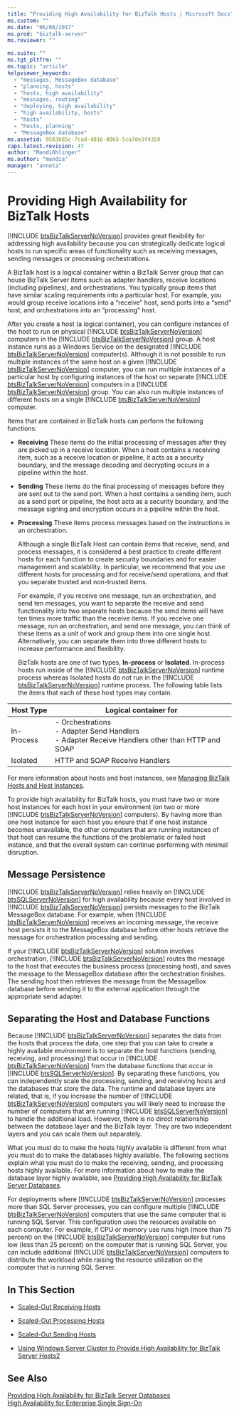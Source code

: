 ```yaml
---
title: "Providing High Availability for BizTalk Hosts | Microsoft Docs"
ms.custom: ""
ms.date: "06/08/2017"
ms.prod: "biztalk-server"
ms.reviewer: ""

ms.suite: ""
ms.tgt_pltfrm: ""
ms.topic: "article"
helpviewer_keywords: 
  - "messages, MessageBox database"
  - "planning, hosts"
  - "hosts, high availability"
  - "messages, routing"
  - "deploying, high availability"
  - "high availability, hosts"
  - "hosts"
  - "hosts, planning"
  - "MessageBox database"
ms.assetid: 9583b85c-7cad-4016-8065-5ca7de3f4359
caps.latest.revision: 47
author: "MandiOhlinger"
ms.author: "mandia"
manager: "anneta"
---
```

# Providing High Availability for BizTalk Hosts
[!INCLUDE [btsBizTalkServerNoVersion](../includes/btsbiztalkservernoversion-md.md)] provides great flexibility for addressing high availability because you can strategically dedicate logical hosts to run specific areas of functionality such as receiving messages, sending messages or processing orchestrations.  
  
 A BizTalk host is a logical container within a BizTalk Server group that can house BizTalk Server items such as adapter handlers, receive locations (including pipelines), and orchestrations. You typically group items that have similar scaling requirements into a particular host. For example, you would group receive locations into a “receive” host, send ports into a “send” host, and orchestrations into an “processing” host.  
  
 After you create a host (a logical container), you can configure instances of the host to run on physical [!INCLUDE [btsBizTalkServerNoVersion](../includes/btsbiztalkservernoversion-md.md)] computers in the [!INCLUDE [btsBizTalkServerNoVersion](../includes/btsbiztalkservernoversion-md.md)] group. A host instance runs as a Windows Service on the designated [!INCLUDE [btsBizTalkServerNoVersion](../includes/btsbiztalkservernoversion-md.md)] computer(s). Although it is not possible to run multiple instances of the same host on a given [!INCLUDE [btsBizTalkServerNoVersion](../includes/btsbiztalkservernoversion-md.md)] computer, you can run multiple instances of a particular host by configuring instances of the host on separate [!INCLUDE [btsBizTalkServerNoVersion](../includes/btsbiztalkservernoversion-md.md)] computers in a [!INCLUDE [btsBizTalkServerNoVersion](../includes/btsbiztalkservernoversion-md.md)] group. You can also run multiple instances of different hosts on a single [!INCLUDE [btsBizTalkServerNoVersion](../includes/btsbiztalkservernoversion-md.md)] computer.  
  
 Items that are contained in BizTalk hosts can perform the following functions:  
  
- **Receiving** These items do the initial processing of messages after they are picked up in a receive location. When a host contains a receiving item, such as a receive location or pipeline, it acts as a security boundary, and the message decoding and decrypting occurs in a pipeline within the host.  
  
- **Sending** These items do the final processing of messages before they are sent out to the send port. When a host contains a sending item, such as a send port or pipeline, the host acts as a security boundary, and the message signing and encryption occurs in a pipeline within the host.  
  
- **Processing** These items process messages based on the instructions in an orchestration.  
  
  Although a single BizTalk Host can contain items that receive, send, and process messages, it is considered a best practice to create different hosts for each function to create security boundaries and for easier management and scalability. In particular, we recommend that you use different hosts for processing and for receive/send operations, and that you separate trusted and non-trusted items.  
  
  For example, if you receive one message, run an orchestration, and send ten messages, you want to separate the receive and send functionality into two separate hosts because the send items will have ten times more traffic than the receive items. If you receive one message, run an orchestration, and send one message, you can think of these items as a unit of work and group them into one single host. Alternatively, you can separate them into three different hosts to increase performance and flexibility.  
  
  BizTalk hosts are one of two types, <strong>In-process</strong> or <strong>Isolated</strong>. In-process hosts run inside of the [!INCLUDE [btsBizTalkServerNoVersion](../includes/btsbiztalkservernoversion-md.md)] runtime process whereas Isolated hosts do not run in the [!INCLUDE [btsBizTalkServerNoVersion](../includes/btsbiztalkservernoversion-md.md)] runtime process. The following table lists the items that each of these host types may contain.  
  
|**Host Type**|**Logical container for**|  
|-------------------|-------------------------------|  
|In-Process|-   Orchestrations<br />-   Adapter Send Handlers<br />-   Adapter Receive Handlers other than HTTP and SOAP|  
|Isolated|HTTP and SOAP Receive Handlers|  
  
 For more information about hosts and host instances, see [Managing BizTalk Hosts and Host Instances](../core/managing-biztalk-hosts-and-host-instances.md).  
  
 To provide high availability for BizTalk hosts, you must have two or more host instances for each host in your environment (on two or more [!INCLUDE [btsBizTalkServerNoVersion](../includes/btsbiztalkservernoversion-md.md)] computers). By having more than one host instance for each host you ensure that if one host instance becomes unavailable, the other computers that are running instances of that host can resume the functions of the problematic or failed host instance, and that the overall system can continue performing with minimal disruption.  
  
## Message Persistence  
 [!INCLUDE [btsBizTalkServerNoVersion](../includes/btsbiztalkservernoversion-md.md)] relies heavily on [!INCLUDE [btsSQLServerNoVersion](../includes/btssqlservernoversion-md.md)] for high availability because every host involved in [!INCLUDE [btsBizTalkServerNoVersion](../includes/btsbiztalkservernoversion-md.md)] persists messages to the BizTalk MessageBox database. For example, when [!INCLUDE [btsBizTalkServerNoVersion](../includes/btsbiztalkservernoversion-md.md)] receives an incoming message, the receive host persists it to the MessageBox database before other hosts retrieve the message for orchestration processing and sending.  
  
 If your [!INCLUDE [btsBizTalkServerNoVersion](../includes/btsbiztalkservernoversion-md.md)] solution involves orchestration, [!INCLUDE [btsBizTalkServerNoVersion](../includes/btsbiztalkservernoversion-md.md)] routes the message to the host that executes the business process (processing host), and saves the message to the MessageBox database after the orchestration finishes. The sending host then retrieves the message from the MessageBox database before sending it to the external application through the appropriate send adapter.  
  
## Separating the Host and Database Functions  
 Because [!INCLUDE [btsBizTalkServerNoVersion](../includes/btsbiztalkservernoversion-md.md)] separates the data from the hosts that process the data, one step that you can take to create a highly available environment is to separate the host functions (sending, receiving, and processing) that occur in [!INCLUDE [btsBizTalkServerNoVersion](../includes/btsbiztalkservernoversion-md.md)] from the database functions that occur in [!INCLUDE [btsSQLServerNoVersion](../includes/btssqlservernoversion-md.md)]. By separating these functions, you can independently scale the processing, sending, and receiving hosts and the databases that store the data. The runtime and database layers are related, that is, if you increase the number of [!INCLUDE [btsBizTalkServerNoVersion](../includes/btsbiztalkservernoversion-md.md)] computers you will likely need to increase the number of computers that are running [!INCLUDE [btsSQLServerNoVersion](../includes/btssqlservernoversion-md.md)] to handle the additional load. However, there is no direct relationship between the database layer and the BizTalk layer. They are two independent layers and you can scale them out separately.  
  
 What you must do to make the hosts highly available is different from what you must do to make the databases highly available. The following sections explain what you must do to make the receiving, sending, and processing hosts highly available. For more information about how to make the database layer highly available, see [Providing High Availability for BizTalk Server Databases](../core/providing-high-availability-for-biztalk-server-databases.md).  
  
 For deployments where [!INCLUDE [btsBizTalkServerNoVersion](../includes/btsbiztalkservernoversion-md.md)] processes more than SQL Server processes, you can configure multiple [!INCLUDE [btsBizTalkServerNoVersion](../includes/btsbiztalkservernoversion-md.md)] computers that use the same computer that is running SQL Server. This configuration uses the resources available on each computer. For example, if CPU or memory use runs high (more than 75 percent) on the [!INCLUDE [btsBizTalkServerNoVersion](../includes/btsbiztalkservernoversion-md.md)] computer but runs low (less than 25 percent) on the computer that is running SQL Server, you can include additional [!INCLUDE [btsBizTalkServerNoVersion](../includes/btsbiztalkservernoversion-md.md)] computers to distribute the workload while raising the resource utilization on the computer that is running SQL Server.  
  
## In This Section  
  
-   [Scaled-Out Receiving Hosts](../core/scaled-out-receiving-hosts.md)  
  
-   [Scaled-Out Processing Hosts](../core/scaled-out-processing-hosts.md)  
  
-   [Scaled-Out Sending Hosts](../core/scaled-out-sending-hosts.md)  
  
-   [Using Windows Server Cluster to Provide High Availability for BizTalk Server Hosts2](../core/use-windows-cluster-to-provide-high-availability-for-biztalk-hosts.md)  
  
## See Also  
 [Providing High Availability for BizTalk Server Databases](../core/providing-high-availability-for-biztalk-server-databases.md)   
 [High Availability for Enterprise Single Sign-On](../core/high-availability-for-enterprise-single-sign-on.md)